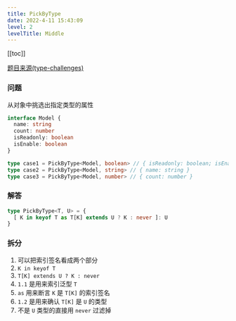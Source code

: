 ```yaml
---
title: PickByType
date: 2022-4-11 15:43:09
level: 2
levelTitle: Middle
---
```


[[toc]]

[题目来源(type-challenges)](https://github.com/type-challenges/type-challenges/blob/master/questions/2595-medium-pickbytype/README.md)

### 问题
从对象中挑选出指定类型的属性

```typescript
interface Model {
  name: string
  count: number
  isReadonly: boolean
  isEnable: boolean
}

type case1 = PickByType<Model, boolean> // { isReadonly: boolean; isEnable: boolean }
type case2 = PickByType<Model, string> // { name: string }
type case3 = PickByType<Model, number> // { count: number }
```

### 解答
```typescript
type PickByType<T, U> = {
  [ K in keyof T as T[K] extends U ? K : never ]: U
}
```

### 拆分
1. 可以把索引签名看成两个部分
  1. `K in keyof T`
  2. `T[K] extends U ? K : never`
2. `1.1` 是用来索引泛型 `T`
3. `as` 用来断言 `K` 是 `T[K]` 的索引签名
4. `1.2` 是用来确认 `T[K]` 是 `U` 的类型
5. 不是 `U` 类型的直接用 `never` 过滤掉
